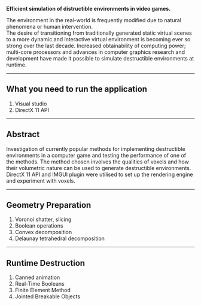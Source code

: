**Efficient simulation of distructible environments in video games.**

The environment in the real-world is frequently modified due to natural phenomena or human intervention.  
The desire of transitioning from traditionally generated static virtual scenes to a more dynamic and interactive virtual environment is becoming ever so strong over the last decade. 
Increased obtainability of computing power; multi-core processors and advances in computer graphics research and development have made it possible to simulate destructible environments at runtime. 

---

## What you need to run the application

1. Visual studio
2. DirectX 11 API

---

## Abstract

Investigation of currently popular methods for implementing destructible environments in a computer game and testing the performance of one of the methods. 
The method chosen involves the qualities of voxels and how their volumetric nature can be used to generate destructible environments. DirectX 11 API and IMGUI plugin were utilised to set up the rendering engine and experiment with voxels.

---

## Geometry Preparation

1. Voronoi shatter, slicing
2. Boolean operations
3. Convex decomposition
4. Delaunay tetrahedral decomposition

---

## Runtime Destruction

1. Canned animation
2. Real-Time Booleans
3. Finite Element Method
4. Jointed Breakable Objects